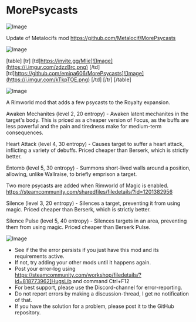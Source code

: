 # MorePsycasts

![Image](https://i.imgur.com/WAEzk68.png)

Update of Metalocifs mod
https://github.com/Metalocif/MorePsycasts

![Image](https://i.imgur.com/7Gzt3Rg.png)


[table]
	[tr]
		[td]https://invite.gg/Mlie]![Image](https://i.imgur.com/zdzzBrc.png)
[/td]
		[td]https://github.com/emipa606/MorePsycasts]![Image](https://i.imgur.com/kTkpTOE.png)
[/td]
	[/tr]
[/table]
	
![Image](https://i.imgur.com/NOW7jU1.png)

A Rimworld mod that adds a few psycasts to the Royalty expansion.

Awaken Mechanites (level 2, 20 entropy) - Awaken latent mechanites in the target's body. This is priced as a cheaper version of Focus, as the buffs are less powerful and the pain and tiredness make for medium-term consequences.

Heart Attack (level 4, 30 entropy) - Causes target to suffer a heart attack, inflicting a variety of debuffs. Priced cheaper than Berserk, which is strictly better.

Entomb (level 5, 30 entropy) - Summons short-lived walls around a position, allowing, unlike Wallraise, to briefly emprison a target.

Two more psycasts are added when Rimworld of Magic is enabled.
https://steamcommunity.com/sharedfiles/filedetails/?id=1201382956

Silence (level 3, 20 entropy) - Silences a target, preventing it from using magic. Priced cheaper than Berserk, which is strictly better.

Silence Pulse (level 5, 40 entropy) - Silences targets in an area, preventing them from using magic. Priced cheaper than Berserk Pulse.

![Image](https://i.imgur.com/Rs6T6cr.png)



-  See if the the error persists if you just have this mod and its requirements active.
-  If not, try adding your other mods until it happens again.
-  Post your error-log using https://steamcommunity.com/workshop/filedetails/?id=818773962]HugsLib and command Ctrl+F12
-  For best support, please use the Discord-channel for error-reporting.
-  Do not report errors by making a discussion-thread, I get no notification of that.
-  If you have the solution for a problem, please post it to the GitHub repository.




